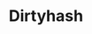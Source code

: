 ---
guid: "9317C938-0811-4EC1-B985-EB66F69E0DF8"
title: "Dirtyhash"
description: "Discover the risks and potential applications of recommendation tokens in the world of growing US regulations with guest speaker Amit Verma from Dirtyhash.com. "
pubDate: "Tue, 04 Oct 2022 18:00:00 -0500"
itunes-explicit: "no"
itunes-episode: 44
itunes-episodeType: full

# More info
youtube-full: https://youtu.be/brxNDw_6wXs
discussion: https://twitter.com/fulldecent/status/1577436804747169792

# Timeline
timeline:
  - seconds: 40
    title: Welcome
  - seconds: 43
    title: Special guest Amit
  - seconds: 143
    title: Today's anti-fraud environment
  - seconds: 179
    title: What happens when you get blocked?
  - seconds: 295
    title: What about false flags?
  - seconds: 420
    title: Using ML
  - seconds: 486
    title: Set up a DAO?
  - seconds: 524
    title: Insurance product
  - seconds: 633
    title: Just do it using a real bank
  - seconds: 666
    title: MONEY QUOTE
  - seconds: 858
    title: Hacking the TOS and Privacy Policy
  - seconds: 1386
    title: Wrap up
  - seconds: 1466
    title: What was your motivation?
  - seconds: 1535
    title: How long you been at it
  - seconds: 1673
    title: Does it have OFAC list?
  - seconds: 1764
    title: Other scam data sources
  - seconds: 1906
    title: A new model for business models


# File information
enclosure-url: "https://media.phor.net/csh/2022-10-04-episode-44.m4a"
enclosure-length: 41734890
enclosure-type: "audio/x-m4a"
itunes-duration: 2027
---